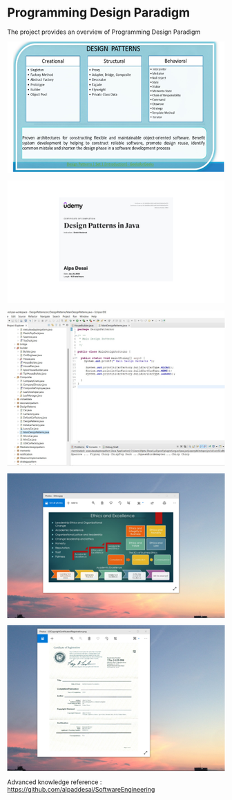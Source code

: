 # Programming Design Paradigm

The project provides an overview of Programming Design Paradigm

![image](DesignPatterns.png) 

![image](DesignPatternsJavaCertificate.jpg)

![image](MainDesignPatterns.jpg)

![image](EthicsandExcellence.png)

![image](USCopyrightCertificate.png)

Advanced knowledge reference : https://github.com/alpaddesai/SoftwareEngineering

